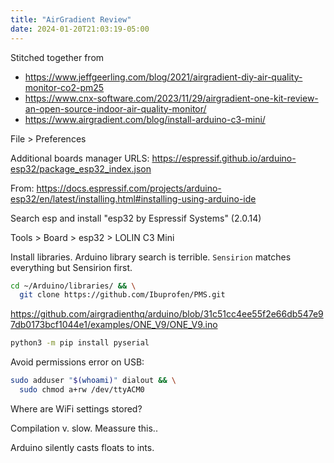```yaml
---
title: "AirGradient Review"
date: 2024-01-20T21:03:19-05:00
---
```


Stitched together from

- https://www.jeffgeerling.com/blog/2021/airgradient-diy-air-quality-monitor-co2-pm25
- https://www.cnx-software.com/2023/11/29/airgradient-one-kit-review-an-open-source-indoor-air-quality-monitor/
- https://www.airgradient.com/blog/install-arduino-c3-mini/

File > Preferences

Additional boards manager URLS: https://espressif.github.io/arduino-esp32/package_esp32_index.json

From: https://docs.espressif.com/projects/arduino-esp32/en/latest/installing.html#installing-using-arduino-ide

Search esp and install "esp32 by Espressif Systems" (2.0.14)

Tools > Board > esp32 > LOLIN C3 Mini

Install libraries. Arduino library search is terrible. `Sensirion` matches everything but Sensirion first.

```bash
cd ~/Arduino/libraries/ && \
  git clone https://github.com/Ibuprofen/PMS.git
```

https://github.com/airgradienthq/arduino/blob/31c51cc4ee55f2e66db547e97db0173bcf1044e1/examples/ONE_V9/ONE_V9.ino

```bash
python3 -m pip install pyserial
```

Avoid permissions error on USB:

```bash
sudo adduser "$(whoami)" dialout && \
  sudo chmod a+rw /dev/ttyACM0
```

Where are WiFi settings stored?

Compilation v. slow. Meassure this..

Arduino silently casts floats to ints.
